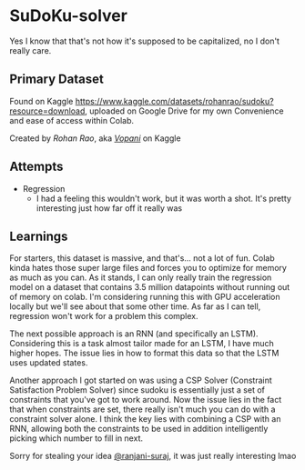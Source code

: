 # SuDoKu-solver
Yes I know that that's not how it's supposed to be capitalized, no I don't really care.

## Primary Dataset
Found on Kaggle <https://www.kaggle.com/datasets/rohanrao/sudoku?resource=download>, uploaded on Google Drive for my own Convenience and ease of access within Colab. 

Created by *Rohan Rao*, aka [*Vopani*](https://www.kaggle.com/rohanrao) on Kaggle

## Attempts
- Regression
  - I had a feeling this wouldn't work, but it was worth a shot. It's pretty interesting just how far off it really was

## Learnings
For starters, this dataset is massive, and that's... not a lot of fun. Colab kinda hates those super large files and forces you to optimize for memory as much as you can. As it stands, I can only really train the regression model on a dataset that contains 3.5 million datapoints without running out of memory on colab. I'm considering running this with GPU acceleration locally but we'll see about that some other time. As far as I can tell, regression won't work for a problem this complex.

The next possible approach is an RNN (and specifically an LSTM). Considering this is a task almost tailor made for an LSTM, I have much higher hopes. The issue lies in how to format this data so that the LSTM uses updated states.

Another approach I got started on was using a CSP Solver (Constraint Satisfaction Problem Solver) since sudoku is essentially just a set of constraints that you've got to work around. Now the issue lies in the fact that when constraints are set, there really isn't much you can do with a constraint solver alone. I think the key lies with combining a CSP with an RNN, allowing both the constraints to be used in addition intelligently picking which number to fill in next.


Sorry for stealing your idea [@ranjani-suraj](https://github.com/Ranjani-Suraj), it was just really interesting lmao
